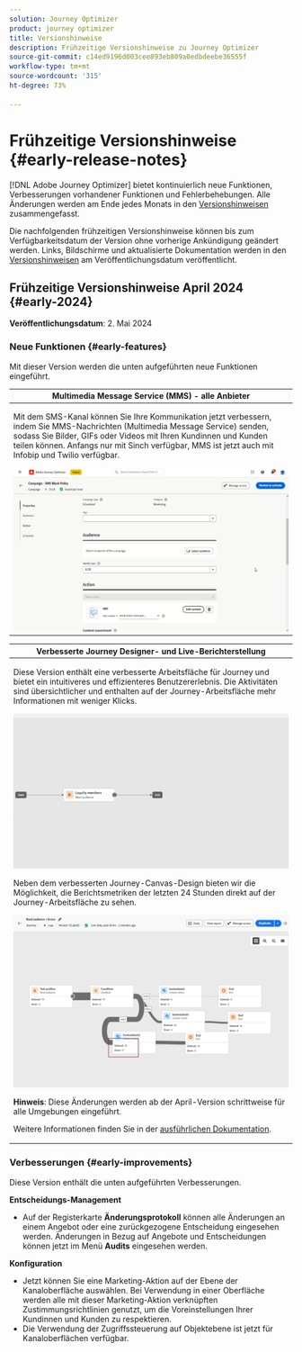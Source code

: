 ```yaml
---
solution: Journey Optimizer
product: journey optimizer
title: Versionshinweise
description: Frühzeitige Versionshinweise zu Journey Optimizer
source-git-commit: c14ed9196d003cee893eb809a0edbdeebe36555f
workflow-type: tm+mt
source-wordcount: '315'
ht-degree: 73%

---
```


# Frühzeitige Versionshinweise {#early-release-notes}

[!DNL Adobe Journey Optimizer] bietet kontinuierlich neue Funktionen, Verbesserungen vorhandener Funktionen und Fehlerbehebungen. Alle Änderungen werden am Ende jedes Monats in den [Versionshinweisen](release-notes.md) zusammengefasst.

Die nachfolgenden frühzeitigen Versionshinweise können bis zum Verfügbarkeitsdatum der Version ohne vorherige Ankündigung geändert werden. Links, Bildschirme und aktualisierte Dokumentation werden in den [Versionshinweisen](release-notes.md) am Veröffentlichungsdatum veröffentlicht.

## Frühzeitige Versionshinweise April 2024 {#early-2024}

**Veröffentlichungsdatum**: 2. Mai 2024

### Neue Funktionen {#early-features}

Mit dieser Version werden die unten aufgeführten neue Funktionen eingeführt.

<!--table>
<thead>
<tr>
<th><strong>Business rules - Private Beta</strong><br/></th>
</tr>
</thead>
<tbody>
<tr>
<td>
<p>It is now possible to create and apply rule sets to your marketing communications.  </p>
</td>
</tr>
</tbody>
</table-->

<!--table>
<thead>
<tr>
<th><strong>Experience Decisioning - Limited Availability</strong><br/></th>
</tr>
</thead>
<tbody>
<tr>
<td>
<p>Experience Decisioning simplifies personalization by offering a centralized catalog of marketing offers known as 'decision items' and a sophisticated decision engine. This engine leverages rules and ranking criteria to select and present the most relevant decision items to each individual.</p>
<p>These decision items are seamlessly integrated into a wide range of inbound surfaces through the new code-based experience channel, now accessible within Journey Optimizer campaigns. Experience Decisioning decision policies are available for use in code-based experience campaigns only.</p>
<p>Experience Decisioning is currently only available for a set of organizations (Limited Availability). To gain access, contact your Adobe representative.</p>
</td>
</tr>
</tbody>
</table-->

<!--table>
<thead>
<tr>
<th><strong>Personalization - Local Lookups - Multi-Entity Support - Beta</strong><br/></th>
</tr>
</thead>
<tbody>
<tr>
<td>
<p>TBD</p>
</td>
</tr>
</tbody>
</table-->

<table>
<thead>
<tr>
<th><strong>Multimedia Message Service (MMS) - alle Anbieter</strong><br/></th>
</tr>
</thead>
<tbody>
<tr>
<td>
<p>Mit dem SMS-Kanal können Sie Ihre Kommunikation jetzt verbessern, indem Sie MMS-Nachrichten (Multimedia Message Service) senden, sodass Sie Bilder, GIFs oder Videos mit Ihren Kundinnen und Kunden teilen können. Anfangs nur mit Sinch verfügbar, MMS ist jetzt auch mit Infobip und Twilio verfügbar.</p>
<img src="assets/do-not-localize/mms.gif"/>
</td>
</tr>
</tbody>
</table>

<table>
<thead>
<tr>
<th><strong>Verbesserte Journey Designer- und Live-Berichterstellung</strong><br/></th>
</tr>
</thead>
<tbody>
<tr>
<td>
<p>Diese Version enthält eine verbesserte Arbeitsfläche für Journey und bietet ein intuitiveres und effizienteres Benutzererlebnis. Die Aktivitäten sind übersichtlicher und enthalten auf der Journey-Arbeitsfläche mehr Informationen mit weniger Klicks.</p>
<img src="assets/new-canvas3.gif"/>
<p>Neben dem verbesserten Journey-Canvas-Design bieten wir die Möglichkeit, die Berichtsmetriken der letzten 24 Stunden direkt auf der Journey-Arbeitsfläche zu sehen. </p>
<img src="assets/new-canvas6bis.png"/>
<p><strong>Hinweis</strong>: Diese Änderungen werden ab der April-Version schrittweise für alle Umgebungen eingeführt.</p>
<p>Weitere Informationen finden Sie in der <a href="new-canvas.md">ausführlichen Dokumentation</a>.</p>
</td>
</tr>
</tbody>
</table>

<!-- table>
<thead>
<tr>
<th><strong>AI Assistant - Experience Variant Generation - Beta</strong><br/></th>
</tr>
</thead>
<tbody>
<tr>
<td>
<p>Once you have created and personalized your message, take your content to the next level with the AI assistant. You can now use the AI assistant to optimize your message's impact by experimenting with different main titles, and images. Each variant is managed as a unique Treatment, to measure and compare which title effectively generates more clicks.</p>
</td>
</tr>
</tbody>
</table-->

<!--table>
<thead>
<tr>
<th><strong>IP Warmup Workflow - LA</strong><br/></th>
</tr>
</thead>
<tbody>
<tr>
<td>
<p>You can now easily perform IP warmup workflows directly from the Journey Optimizer interface in a standardized and efficient way that follows the best practices for optimal deliverability.</p>
</td>
</tr>
</tbody>
</table-->

<!--table>
<thead>
<tr>
<th><strong>Email Surface Personalization - Private beta </strong><br/></th>
</tr>
</thead>
<tbody>
<tr>
<td>
<p>You can now define dynamic subdomains and personalized header parameters when creating email channel surfaces, for increased flexibility and control over your email settings.</p>
</td>
</tr>
</tbody>
</table-->

### Verbesserungen {#early-improvements}

Diese Version enthält die unten aufgeführten Verbesserungen.

<!--
* **Experience Decisioning + Code-based experiences (LA)**: You can now leverage the Experience decisioning feature to use decision items in your code-based campaigns. Note: The Code-based experience channel and Experience decisioning are not available for organizations that have purchased the Adobe Healthcare Shield and Privacy and Security Shield add-on offerings.
-->
<!--
* **Expression Fragments supported for Web and In-App**: Expression fragments are now available for the Web and In-app channels. 
-->


<!--
* **DULE for AJO Channel Surface**: It is now possible to apply a label on certain profile attributes to restrict their usage inside a channel surface through marketing actions.
-->


<!--
* **List-Unsubscribe updates**: Following on the recent Gmail and Yahoo announcements for bulk senders, Journey Optimizer supports the "post/1-click" List-Unsubscribe option. 
-->

<!--


**Experience decisionning**

From beta to LA, the following improvements that have been added:

* You can now leverage context data from Adobe Experience Platform in your decision rules using the **Context data** tab.  
* A new "Manage Experience decisions" permission is now available for the Decision Management resource. It allows you to manage rights related to Experience Decisioning.   
* You can now add multiple capping rules for a given decision item in Experience Decisioning. This allows you to increase the level of control over the way offers are sent.
* You can now create custom reporting dashboards of Experience Decisioning campaigns using [!DNL Customer Journey Analytics].
-->

**Entscheidungs-Management**

* Auf der Registerkarte **Änderungsprotokoll** können alle Änderungen an einem Angebot oder eine zurückgezogene Entscheidung eingesehen werden. Änderungen in Bezug auf Angebote und Entscheidungen können jetzt im Menü **Audits** eingesehen werden.


**Konfiguration**

* Jetzt können Sie eine Marketing-Aktion auf der Ebene der Kanaloberfläche auswählen. Bei Verwendung in einer Oberfläche werden alle mit dieser Marketing-Aktion verknüpften Zustimmungsrichtlinien genutzt, um die Voreinstellungen Ihrer Kundinnen und Kunden zu respektieren.
* Die Verwendung der Zugriffssteuerung auf Objektebene ist jetzt für Kanaloberflächen verfügbar.

